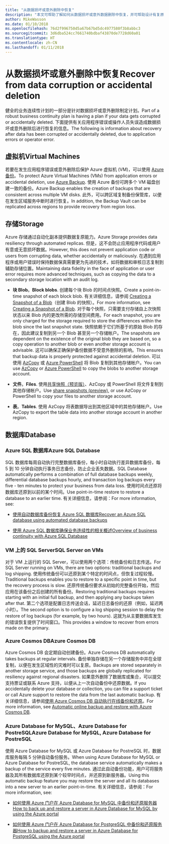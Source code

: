 ```yaml
---
title: "从数据损坏或意外删除中恢复"
description: "本文可帮助了解如何从数据损坏或意外数据删除中恢复，并可帮助设计有复原能力和高可用性的容错应用程序，以及对灾难恢复进行规划"
author: MikeWasson
ms.date: 01/10/2018
ms.openlocfilehash: 76d2f996750d5a67b67bd5dc4977580f3b8abbc3
ms.sourcegitcommit: 3d6dba524cc7661740bdbaf43870de7728d60a01
ms.translationtype: HT
ms.contentlocale: zh-CN
ms.lasthandoff: 01/11/2018
---
```

# <a name="recover-from-data-corruption-or-accidental-deletion"></a><span data-ttu-id="bcead-103">从数据损坏或意外删除中恢复</span><span class="sxs-lookup"><span data-stu-id="bcead-103">Recover from data corruption or accidental deletion</span></span> 

<span data-ttu-id="bcead-104">健全的业务连续性计划的一部分是针对数据损坏或意外删除制定计划。</span><span class="sxs-lookup"><span data-stu-id="bcead-104">Part of a robust business continuity plan is having a plan if your data gets corrupted or accidentally deleted.</span></span> <span data-ttu-id="bcead-105">下面提供有关应用程序错误或操作人员失误造成数据损坏或意外删除后进行恢复的信息。</span><span class="sxs-lookup"><span data-stu-id="bcead-105">The following is information about recovery after data has been corrupted or accidentally deleted, due to application errors or operator error.</span></span>

## <a name="virtual-machines"></a><span data-ttu-id="bcead-106">虚拟机</span><span class="sxs-lookup"><span data-stu-id="bcead-106">Virtual Machines</span></span>

<span data-ttu-id="bcead-107">若要在发生应用程序错误或意外删除后保护 Azure 虚拟机 (VM)，可以使用 [Azure 备份](/azure/backup/)。</span><span class="sxs-lookup"><span data-stu-id="bcead-107">To protect Azure Virtual Machines (VMs) from application errors or accidental deletion, use [Azure Backup](/azure/backup/).</span></span> <span data-ttu-id="bcead-108">使用 Azure 备份可跨多个 VM 磁盘创建一致的备份。</span><span class="sxs-lookup"><span data-stu-id="bcead-108">Azure Backup enables the creation of backups that are consistent across multiple VM disks.</span></span> <span data-ttu-id="bcead-109">此外，可以跨区域复制备份保管库，以便在发生区域服务中断时进行恢复。</span><span class="sxs-lookup"><span data-stu-id="bcead-109">In addition, the Backup Vault can be replicated across regions to provide recovery from region loss.</span></span>

## <a name="storage"></a><span data-ttu-id="bcead-110">存储</span><span class="sxs-lookup"><span data-stu-id="bcead-110">Storage</span></span>

<span data-ttu-id="bcead-111">Azure 存储通过自动化副本提供数据复原能力。</span><span class="sxs-lookup"><span data-stu-id="bcead-111">Azure Storage provides data resiliency through automated replicas.</span></span> <span data-ttu-id="bcead-112">但是，这不会防止应用程序代码或用户有意或无意损坏数据。</span><span class="sxs-lookup"><span data-stu-id="bcead-112">However, this does not prevent application code or users from corrupting data, whether accidentally or maliciously.</span></span> <span data-ttu-id="bcead-113">在遇到应用程序或用户错误时保持数据保真需要更为先进的技术，如将数据和审核日志复制到辅助存储位置。</span><span class="sxs-lookup"><span data-stu-id="bcead-113">Maintaining data fidelity in the face of application or user error requires more advanced techniques, such as copying the data to a secondary storage location with an audit log.</span></span> 

- <span data-ttu-id="bcead-114">**块 Blob**。</span><span class="sxs-lookup"><span data-stu-id="bcead-114">**Block blobs**.</span></span> <span data-ttu-id="bcead-115">创建每个块 Blob 的时间点快照。</span><span class="sxs-lookup"><span data-stu-id="bcead-115">Create a point-in-time snapshot of each block blob.</span></span> <span data-ttu-id="bcead-116">有关详细信息，请参阅 [Creating a Snapshot of a Blob](/rest/api/storageservices/creating-a-snapshot-of-a-blob)（创建 Blob 的快照）。</span><span class="sxs-lookup"><span data-stu-id="bcead-116">For more information, see [Creating a Snapshot of a Blob](/rest/api/storageservices/creating-a-snapshot-of-a-blob).</span></span> <span data-ttu-id="bcead-117">对于每个快照，只需要支付存储自上次快照状态以来 Blob 内的更改所需的存储空间费用。</span><span class="sxs-lookup"><span data-stu-id="bcead-117">For each snapshot, you are only charged for the storage required to store the differences within the blob since the last snapshot state.</span></span> <span data-ttu-id="bcead-118">快照依赖于它们所基于的原始 Blob 的存在，因此建议复制到另一个 Blob 甚至另一个存储帐户。</span><span class="sxs-lookup"><span data-stu-id="bcead-118">The snapshots are dependent on the existence of the original blob they are based on, so a copy operation to another blob or even another storage account is advisable.</span></span> <span data-ttu-id="bcead-119">这可以确保正确保护备份数据不受意外删除的影响。</span><span class="sxs-lookup"><span data-stu-id="bcead-119">This ensures that backup data is properly protected against accidental deletion.</span></span> <span data-ttu-id="bcead-120">可以使用 [AzCopy](/azure/storage/common/storage-use-azcopy) 或 [Azure PowerShell](/azure/storage/common/storage-powershell-guide-full) 将 Blob 复制到其他存储帐户。</span><span class="sxs-lookup"><span data-stu-id="bcead-120">You can use [AzCopy](/azure/storage/common/storage-use-azcopy) or [Azure PowerShell](/azure/storage/common/storage-powershell-guide-full) to copy the blobs to another storage account.</span></span>

- <span data-ttu-id="bcead-121">**文件**。</span><span class="sxs-lookup"><span data-stu-id="bcead-121">**Files**.</span></span> <span data-ttu-id="bcead-122">使用[共享快照（预览版）](/azure/storage/files/storage-how-to-use-files-snapshots)、AzCopy 或 PowerShell 将文件复制到其他存储帐户。</span><span class="sxs-lookup"><span data-stu-id="bcead-122">Use [share snapshots (preview)](/azure/storage/files/storage-how-to-use-files-snapshots), or use AzCopy or PowerShell to copy your files to another storage account.</span></span>

- <span data-ttu-id="bcead-123">**表**。</span><span class="sxs-lookup"><span data-stu-id="bcead-123">**Tables**.</span></span> <span data-ttu-id="bcead-124">使用 AzCopy 将表数据导出到其他区域中的其他存储帐户。</span><span class="sxs-lookup"><span data-stu-id="bcead-124">Use AzCopy to export the table data into another storage account in another region.</span></span>

## <a name="database"></a><span data-ttu-id="bcead-125">数据库</span><span class="sxs-lookup"><span data-stu-id="bcead-125">Database</span></span>

### <a name="azure-sql-database"></a><span data-ttu-id="bcead-126">Azure SQL 数据库</span><span class="sxs-lookup"><span data-stu-id="bcead-126">Azure SQL Database</span></span> 

<span data-ttu-id="bcead-127">SQL 数据库每周自动执行完整数据库备份，每小时自动执行差异数据库备份，每 5 到 10 分钟自动执行事务日志备份，防止企业丢失数据。</span><span class="sxs-lookup"><span data-stu-id="bcead-127">SQL Database automatically performs a combination of full database backups weekly, differential database backups hourly, and transaction log backups every five - ten minutes to protect your business from data loss.</span></span> <span data-ttu-id="bcead-128">使用时间点还原将数据库还原到以前的某个时间。</span><span class="sxs-lookup"><span data-stu-id="bcead-128">Use point-in-time restore to restore a database to an earlier time.</span></span> <span data-ttu-id="bcead-129">有关详细信息，请参阅：</span><span class="sxs-lookup"><span data-stu-id="bcead-129">For more information, see:</span></span>

- [<span data-ttu-id="bcead-130">使用自动数据库备份恢复 Azure SQL 数据库</span><span class="sxs-lookup"><span data-stu-id="bcead-130">Recover an Azure SQL database using automated database backups</span></span>](/azure/sql-database/sql-database-recovery-using-backups)

- [<span data-ttu-id="bcead-131">使用 Azure SQL 数据库确保业务连续性的相关概述</span><span class="sxs-lookup"><span data-stu-id="bcead-131">Overview of business continuity with Azure SQL Database</span></span>](/azure/sql-database/sql-database-business-continuity)

### <a name="sql-server-on-vms"></a><span data-ttu-id="bcead-132">VM 上的 SQL Server</span><span class="sxs-lookup"><span data-stu-id="bcead-132">SQL Server on VMs</span></span>

<span data-ttu-id="bcead-133">对于 VM 上运行的 SQL Server，可以使用两个选项：传统备份和日志传送。</span><span class="sxs-lookup"><span data-stu-id="bcead-133">For SQL Server running on VMs, there are two options: traditional backups and log shipping.</span></span> <span data-ttu-id="bcead-134">使用传统备份可以还原到某个特定的时间点，但恢复过程较慢。</span><span class="sxs-lookup"><span data-stu-id="bcead-134">Traditional backups enables you to restore to a specific point in time, but the recovery process is slow.</span></span> <span data-ttu-id="bcead-135">还原传统备份要求从初始的完整备份开始，然后应用在该备份之后创建的所有备份。</span><span class="sxs-lookup"><span data-stu-id="bcead-135">Restoring traditional backups requires starting with an initial full backup, and then applying any backups taken after that.</span></span> <span data-ttu-id="bcead-136">第二个选项是配置日志传送会话，延迟日志备份的还原（例如，延迟两小时）。</span><span class="sxs-lookup"><span data-stu-id="bcead-136">The second option is to configure a log shipping session to delay the restore of log backups (for example, by two hours).</span></span> <span data-ttu-id="bcead-137">这就为从主要数据库发生的错误恢复提供了时间窗口。</span><span class="sxs-lookup"><span data-stu-id="bcead-137">This provides a window to recover from errors made on the primary.</span></span>

### <a name="azure-cosmos-db"></a><span data-ttu-id="bcead-138">Azure Cosmos DB</span><span class="sxs-lookup"><span data-stu-id="bcead-138">Azure Cosmos DB</span></span>

<span data-ttu-id="bcead-139">Azure Cosmos DB 会定期自动创建备份。</span><span class="sxs-lookup"><span data-stu-id="bcead-139">Azure Cosmos DB automatically takes backups at regular intervals.</span></span> <span data-ttu-id="bcead-140">备份单独存储在另一个存储服务中并在全球复制，以便在发生区域性的灾难时可以复原。</span><span class="sxs-lookup"><span data-stu-id="bcead-140">Backups are stored separately in another storage service, and those backups are globally replicated for resiliency against regional disasters.</span></span> <span data-ttu-id="bcead-141">如果意外删除了数据库或集合，可以提交支持票证或联系 Azure 支持，以便从上一次自动备份中还原数据。</span><span class="sxs-lookup"><span data-stu-id="bcead-141">If you accidentally delete your database or collection, you can file a support ticket or call Azure support to restore the data from the last automatic backup.</span></span> <span data-ttu-id="bcead-142">有关详细信息，请参阅[使用 Azure Cosmos DB 自动执行在线备份和还原](/azure/cosmos-db/online-backup-and-restore)。</span><span class="sxs-lookup"><span data-stu-id="bcead-142">For more information, see [Automatic online backup and restore with Azure Cosmos DB](/azure/cosmos-db/online-backup-and-restore).</span></span>

### <a name="azure-database-for-mysql-azure-database-for-postresql"></a><span data-ttu-id="bcead-143">Azure Database for MySQL、Azure Database for PostreSQL</span><span class="sxs-lookup"><span data-stu-id="bcead-143">Azure Database for MySQL, Azure Database for PostreSQL</span></span>

<span data-ttu-id="bcead-144">使用 Azure Database for MySQL 或 Azure Database for PostreSQL 时，数据库服务每隔 5 分钟自动备份服务。</span><span class="sxs-lookup"><span data-stu-id="bcead-144">When using Azure Database for MySQL or Azure Database for PostreSQL, the database service automatically makes a backup of the service every five minutes.</span></span> <span data-ttu-id="bcead-145">通过此自动备份功能，用户可将服务器及其所有数据库还原到某个较早时间点，并还原到新服务器。</span><span class="sxs-lookup"><span data-stu-id="bcead-145">Using this automatic backup feature you may restore the server and all its databases into a new server to an earlier point-in-time.</span></span> <span data-ttu-id="bcead-146">有关详细信息，请参阅：</span><span class="sxs-lookup"><span data-stu-id="bcead-146">For more information, see:</span></span>

- [<span data-ttu-id="bcead-147">如何使用 Azure 门户在 Azure Database for MySQL 中备份和还原服务器</span><span class="sxs-lookup"><span data-stu-id="bcead-147">How to back up and restore a server in Azure Database for MySQL by using the Azure portal</span></span>](/azure/mysql/howto-restore-server-portal)

- [<span data-ttu-id="bcead-148">如何使用 Azure 门户在 Azure Database for PostgreSQL 中备份和还原服务器</span><span class="sxs-lookup"><span data-stu-id="bcead-148">How to backup and restore a server in Azure Database for PostgreSQL using the Azure portal</span></span>](/azure/postgresql/howto-restore-server-portal)

